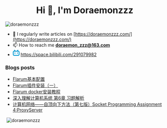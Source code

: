 <!--

### Hi there 👋

**Doraemonzzz/Doraemonzzz** is a ✨ _special_ ✨ repository because its `README.md` (this file) appears on your GitHub profile.

Here are some ideas to get you started:

- 🔭 I’m currently working on ...
- 🌱 I’m currently learning ...
- 👯 I’m looking to collaborate on ...
- 🤔 I’m looking for help with ...
- 💬 Ask me about ...
- 📫 How to reach me: ...
- 😄 Pronouns: ...
- ⚡ Fun fact: ...
-->



<h1 align="center">Hi 👋, I'm Doraemonzzz</h1>
<p align="left"> <img src="https://komarev.com/ghpvc/?username=doraemonzzz&label=Profile%20views&color=0e75b6&style=flat" alt="doraemonzzz" /> </p>

- 📝 I regularly write articles on [https://doraemonzzz.com/](https://doraemonzzz.com/)
- 📫 How to reach me **doraemon_zzz@163.com**
- ![](./bilibili.png) https://space.bilibili.com/291079982

### Blogs posts
<!-- BLOG-POST-LIST:START -->
- [Flarum基本配置](http://www.doraemonzzz.com/2021/07/04/2021-7-4-Flarum%E5%9F%BA%E6%9C%AC%E9%85%8D%E7%BD%AE/)
- [Flarum插件安装（一）](http://www.doraemonzzz.com/2021/07/04/2021-7-4-Flarum%E6%8F%92%E4%BB%B6%E5%AE%89%E8%A3%85%EF%BC%88%E4%B8%80%EF%BC%89/)
- [Flarum docker安装教程](http://www.doraemonzzz.com/2021/07/04/2021-7-4-Flarum-docker%E5%AE%89%E8%A3%85%E6%95%99%E7%A8%8B/)
- [深入理解计算机系统 第6章 习题解析](http://www.doraemonzzz.com/2021/06/26/2021-6-26-%E6%B7%B1%E5%85%A5%E7%90%86%E8%A7%A3%E8%AE%A1%E7%AE%97%E6%9C%BA%E7%B3%BB%E7%BB%9F-%E7%AC%AC6%E7%AB%A0-%E4%B9%A0%E9%A2%98%E8%A7%A3%E6%9E%90/)
- [计算机网络——自顶向下方法（第七版）Socket Programming Assignment 4:ProxyServer](http://www.doraemonzzz.com/2021/06/24/2021-6-24-%E8%AE%A1%E7%AE%97%E6%9C%BA%E7%BD%91%E7%BB%9C%E2%80%94%E2%80%94%E8%87%AA%E9%A1%B6%E5%90%91%E4%B8%8B%E6%96%B9%E6%B3%95%EF%BC%88%E7%AC%AC%E4%B8%83%E7%89%88%EF%BC%89Socket-Programming-Assignment-4ProxyServer/)
<!-- BLOG-POST-LIST:END -->

<p>&nbsp;<img align="center" src="https://github-readme-stats.vercel.app/api?username=doraemonzzz&show_icons=true&locale=en" alt="doraemonzzz" /></p>